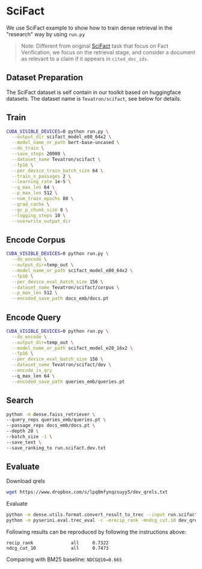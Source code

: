 # SciFact

We use SciFact example to show how to train dense retrieval in the "research" way by using `run.py`

> Note: Different from original [SciFact](https://github.com/allenai/scifact) task that focus on Fact Verification, we focus on the retrieval stage, 
and consider a document as relevant to a claim if it appears in `cited_doc_ids`. 

## Dataset Preparation 
The SciFact dataset is self contain in our toolkit based on huggingface datasets.
The dataset name is `Tevatron/scifact`, see below for details.

## Train
```bash
CUDA_VISIBLE_DEVICES=0 python run.py \
  --output_dir scifact_model_e80_64x2 \
  --model_name_or_path bert-base-uncased \
  --do_train \
  --save_steps 20000 \
  --dataset_name Tevatron/scifact \
  --fp16 \
  --per_device_train_batch_size 64 \
  --train_n_passages 2 \
  --learning_rate 1e-5 \
  --q_max_len 64 \
  --p_max_len 512 \
  --num_train_epochs 80 \
  --grad_cache \
  --gc_p_chunk_size 8 \
  --logging_steps 10 \
  --overwrite_output_dir
```

## Encode Corpus
```bash
CUDA_VISIBLE_DEVICES=0 python run.py \
  --do_encode \
  --output_dir=temp_out \
  --model_name_or_path scifact_model_e80_64x2 \
  --fp16 \
  --per_device_eval_batch_size 156 \
  --dataset_name Tevatron/scifact/corpus \
  --p_max_len 512 \
  --encoded_save_path docs_emb/docs.pt 
```

## Encode Query
```bash
CUDA_VISIBLE_DEVICES=0 python run.py \
  --do_encode \
  --output_dir=temp_out \
  --model_name_or_path scifact_model_e20_16x2 \
  --fp16 \
  --per_device_eval_batch_size 156 \
  --dataset_name Tevatron/scifact/dev \
  --encode_is_qry
  --q_max_len 64 \
  --encoded_save_path queries_emb/queries.pt 
```

## Search
```bash
python -m dense.faiss_retriever \
--query_reps queries_emb/queries.pt \
--passage_reps docs_emb/docs.pt \
--depth 20 \
--batch_size -1 \
--save_text \
--save_ranking_to run.scifact.dev.txt
```

## Evaluate
Download qrels
```bash
wget https://www.dropbox.com/s/lpq8mfynqzsuyy5/dev_qrels.txt
```

Evaluate
```bash
python -m dense.utils.format.convert_result_to_trec --input run.scifact.dev.txt --output run.scifact.dev.trec
python -m pyserini.eval.trec_eval -c -mrecip_rank -mndcg_cut.10 dev_qrels.txt run.scifact.dev.trec
```

Following results can be reproduced by following the instructions above:
```
recip_rank              all     0.7322
ndcg_cut_10             all     0.7473
```
Comparing with BM25 baseline: `NDCG@10=0.665`